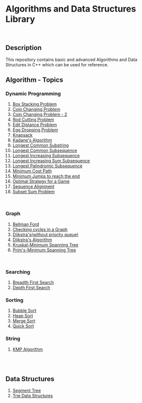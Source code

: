<html>
<head>
</head>
<body>
<h1>Algorithms and Data Structures Library</h1>
<br>
<h2>Description</h2>
<p>This repository contains basic and advanced Algorithms and Data Structures in C++ which can be used for reference. 
<h2>Algorithm - Topics</h2>
<h3>Dynamic Programming</h3>
<ol>
<li><a target="_blank" href="/Dynamic Programming/Box Stacking Problem.cpp">Box Stacking Problem</a></li>
<li><a target="_blank" href="/Dynamic Programming/coin changing problem - no of ways to get a given sum.cpp">Coin Changing Problem</a></li>
<li><a target="_blank" href="/Dynamic Programming/coin changing problem.cpp">Coin Changing Problem - 2</a></li>
<li><a target="_blank" href="/Dynamic Programming/cutting rod to maximize profit.cpp">Rod Cutting Problem</a></li>
<li><a target="_blank" href="/Dynamic Programming/edit distance.cpp">Edit Distance Problem</a></li>
<li><a target="_blank" href="/Dynamic Programming/egg dropping problem.cpp">Egg Dropping Problem</a></li>
<li><a target="_blank" href="/Dynamic Programming/knapsack.(0 or 1).cpp">Knapsack</a></li>
<li><a target="_blank" href="/Dynamic Programming/largest sum contiguous sub array.cpp">Kadane's Algorithm</a></li>
<li><a target="_blank" href="/Dynamic Programming/longest common substring.cpp">Longest Common Substring</a></li>
<li><a target="_blank" href="/Dynamic Programming/longest common susequence.cpp">Longest Common Subsequence</a></li>
<li><a target="_blank" href="/Dynamic Programming/longest increasing subsequence.cpp">Longest Increasing Subsequence</a></li>
<li><a target="_blank" href="/Dynamic Programming/longest increasing sum subsequence.cpp">Longest Increasing Sum Subsequence</a></li>
<li><a target="_blank" href="/Dynamic Programming/longest palindromic subsequence.cpp">Longest Palindromic Subsequence</a></li>
<li><a target="_blank" href="/Dynamic Programming/minimum cost path.cpp">Minimum Cost Path</a></li>
<li><a target="_blank" href="/Dynamic Programming/minimum jumps to reach the end.cpp">Minimum Jumps to reach the end</a></li>
<li><a target="_blank" href="/Dynamic Programming/optimal strategy for a game.cpp">Optimal Strategy for a Game</a></li>
<li><a target="_blank" href="/Dynamic Programming/sequence alignment.cpp">Sequence Alignment</a></li>
<li><a target="_blank" href="/Dynamic Programming/subset sum problem.cpp">Subset Sum Problem</a></li>
</ol>
<br>
<h3>Graph</h3>
<ol>
<li><a target="_blank" href="/Graph Algorithms/Bellman Ford.cpp">Bellman Ford</a></li>
<li><a target="_blank" href="/Graph Algorithms/Checking cycles in a graph.cpp">Checking cycles in a Graph</a></li>
<li><a target="_blank" href="/Graph Algorithms/Dijkstras using Adjaceny Matrix(without heap).cpp">Dijkstra's(without priority queue)</a></li>
<li><a target="_blank" href="/Graph Algorithms/Dijskstra using heaps (STL).cpp">Dijkstra's Algorithm</a></li>
<li><a target="_blank" href="/Graph Algorithms/Kruskal MST using Union Find.cpp">Kruskal-Minimum Spanning Tree</a></li>
<li><a target="_blank" href="/Graph Algorithms/Prims Algorithm.cpp">Prim's-Minimum Spanning Tree</a></li>
</ol>
<br>
<h3>Searching</h3>
<ol>
	<li><a href="/Search/bfs.cpp">Breadth First Search</a></li>
	<li><a href="/Search/dfs.cpp">Depth First Search</a></li>
</ol>
<h3>Sorting</h3>
<ol>
	<li><a href="/Sorting/bubble sort.cpp">Bubble Sort</a></li>
	<li><a href="/Sorting/heap sort.cpp">Heap Sort</a></li>
	<li><a href="/Sorting/mergesort.cpp">Merge Sort</a></li>
	<li><a href="/Sorting/quicksort.cpp">Quick Sort</a></li>
</ol>
<h3>String</h3>
<ol>
	<li><a href="/String/kmp.cpp">KMP Algorithm</a></li>
</ol>
<br><br>
<h2>Data Structures</h2>
<ol>
	<li><a href="/Data Structures/segment tree.cpp">Segment Tree</a></li>
	<li><a href="/Data Structures/trie.cpp">Trie Data Structures</a></li>
</ol>
</body>
</html>
